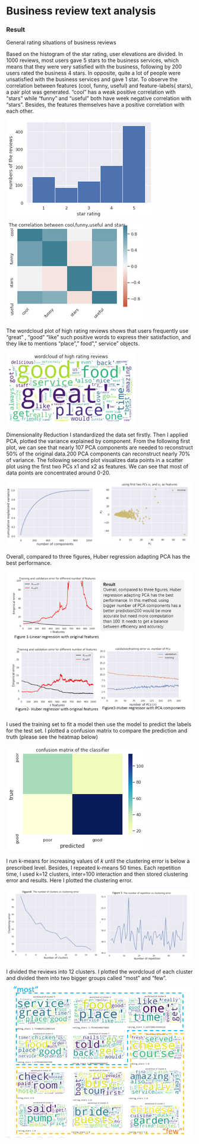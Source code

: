 # Business review text analysis

### Result

General rating situations of business reviews

Based on the histogram of the star rating, user elevations are divided. In 1000 reviews, most users gave 5 stars to the business services, which means that they were very satisfied with the business, following by 200 users rated the business 4 stars. In opposite, quite a lot of people were unsatisfied with the business services and gave 1 star.
To observe the correlation between features (cool, funny, useful) and feature-labels( stars), a pair plot was generated. “cool” has a weak positive correlation with “stars” while “funny” and “useful” both have week negative correlation with “stars”. Besides, the features themselves have a positive correlation with each other. 


![](1.png)
![](3.png)


The wordcloud plot of high rating reviews shows that users frequently use “great” , “good” “like” such positive words to express their satisfaction, and they like to mentions “place”,” food”,” service”  objects. 

![](2.png)

Dimensionality Reduction
I standardized the data set firstly. Then I applied PCA, plotted the variance explained by component. From the following first plot, we can see that nearly 107 PCA components are needed to reconstruct 50% of the original data.200 PCA components can reconstruct nearly 70% of variance. The following second plot visualizes data points in a scatter plot using the first two PCs x1 and x2 as features. We can see that most of data points are concentrated around 0-20.


![](4.png)

Overall, compared to three figures, Huber regression adapting PCA has the best performance. 

![](5.png)

I used  the training set to fit a model then use the model to predict the labels for the test set. I plotted a confusion matrix to compare the prediction and truth (please see the heatmap below)


![](6.png)

I run k-means for increasing values of 𝑘 until the clustering error is below a prescribed level. Besides, I repeated k-means 50 times. Each repetition time,  I used k=12 clusters, inter=100 interaction and then stored clustering error and results. Here I plotted the clustering error.

![](7.png)

I divided the reviews into 12 clusters. I plotted the wordcloud of each cluster and divided them into two bigger groups called “most” and “few”.

![](8.png)
